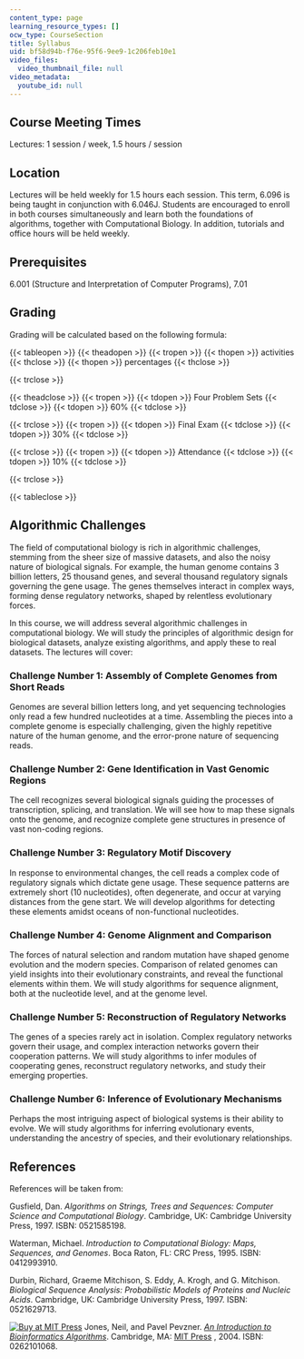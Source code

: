 ```yaml
---
content_type: page
learning_resource_types: []
ocw_type: CourseSection
title: Syllabus
uid: bf58d94b-f76e-95f6-9ee9-1c206feb10e1
video_files:
  video_thumbnail_file: null
video_metadata:
  youtube_id: null
---
```


Course Meeting Times
--------------------

Lectures: 1 session / week, 1.5 hours / session

Location
--------

Lectures will be held weekly for 1.5 hours each session. This term, 6.096 is being taught in conjunction with 6.046J. Students are encouraged to enroll in both courses simultaneously and learn both the foundations of algorithms, together with Computational Biology. In addition, tutorials and office hours will be held weekly.

Prerequisites
-------------

6.001 (Structure and Interpretation of Computer Programs), 7.01

Grading
-------

Grading will be calculated based on the following formula:

{{< tableopen >}}
{{< theadopen >}}
{{< tropen >}}
{{< thopen >}}
activities
{{< thclose >}}
{{< thopen >}}
percentages
{{< thclose >}}

{{< trclose >}}

{{< theadclose >}}
{{< tropen >}}
{{< tdopen >}}
Four Problem Sets
{{< tdclose >}}
{{< tdopen >}}
60%
{{< tdclose >}}

{{< trclose >}}
{{< tropen >}}
{{< tdopen >}}
Final Exam
{{< tdclose >}}
{{< tdopen >}}
30%
{{< tdclose >}}

{{< trclose >}}
{{< tropen >}}
{{< tdopen >}}
Attendance
{{< tdclose >}}
{{< tdopen >}}
10%
{{< tdclose >}}

{{< trclose >}}

{{< tableclose >}}

Algorithmic Challenges
----------------------

The field of computational biology is rich in algorithmic challenges, stemming from the sheer size of massive datasets, and also the noisy nature of biological signals. For example, the human genome contains 3 billion letters, 25 thousand genes, and several thousand regulatory signals governing the gene usage. The genes themselves interact in complex ways, forming dense regulatory networks, shaped by relentless evolutionary forces.

In this course, we will address several algorithmic challenges in computational biology. We will study the principles of algorithmic design for biological datasets, analyze existing algorithms, and apply these to real datasets. The lectures will cover:

### Challenge Number 1: Assembly of Complete Genomes from Short Reads

Genomes are several billion letters long, and yet sequencing technologies only read a few hundred nucleotides at a time. Assembling the pieces into a complete genome is especially challenging, given the highly repetitive nature of the human genome, and the error-prone nature of sequencing reads.

### Challenge Number 2: Gene Identification in Vast Genomic Regions

The cell recognizes several biological signals guiding the processes of transcription, splicing, and translation. We will see how to map these signals onto the genome, and recognize complete gene structures in presence of vast non-coding regions.

### Challenge Number 3: Regulatory Motif Discovery

In response to environmental changes, the cell reads a complex code of regulatory signals which dictate gene usage. These sequence patterns are extremely short (10 nucleotides), often degenerate, and occur at varying distances from the gene start. We will develop algorithms for detecting these elements amidst oceans of non-functional nucleotides.

### Challenge Number 4: Genome Alignment and Comparison

The forces of natural selection and random mutation have shaped genome evolution and the modern species. Comparison of related genomes can yield insights into their evolutionary constraints, and reveal the functional elements within them. We will study algorithms for sequence alignment, both at the nucleotide level, and at the genome level.

### Challenge Number 5: Reconstruction of Regulatory Networks

The genes of a species rarely act in isolation. Complex regulatory networks govern their usage, and complex interaction networks govern their cooperation patterns. We will study algorithms to infer modules of cooperating genes, reconstruct regulatory networks, and study their emerging properties.

### Challenge Number 6: Inference of Evolutionary Mechanisms

Perhaps the most intriguing aspect of biological systems is their ability to evolve. We will study algorithms for inferring evolutionary events, understanding the ancestry of species, and their evolutionary relationships.

References
----------

References will be taken from:

Gusfield, Dan. _Algorithms on Strings, Trees and Sequences: Computer Science and Computational Biology_. Cambridge, UK: Cambridge University Press, 1997. ISBN: 0521585198.

Waterman, Michael. _Introduction to Computational Biology: Maps, Sequences, and Genomes_. Boca Raton, FL: CRC Press, 1995. ISBN: 0412993910.

Durbin, Richard, Graeme Mitchison, S. Eddy, A. Krogh, and G. Mitchison. _Biological Sequence Analysis: Probabilistic Models of Proteins and Nucleic Acids_. Cambridge, UK: Cambridge University Press, 1997. ISBN: 0521629713.

[![Buy at MIT Press](/images/mp_logo.gif)](https://mitpress.mit.edu/books/introduction-bioinformatics-algorithms) Jones, Neil, and Pavel Pevzner. [_An Introduction to Bioinformatics Algorithms_](https://mitpress.mit.edu/books/introduction-bioinformatics-algorithms). Cambridge, MA: [MIT Press](https://mitpress.mit.edu/books/introduction-bioinformatics-algorithms) , 2004. ISBN: 0262101068.